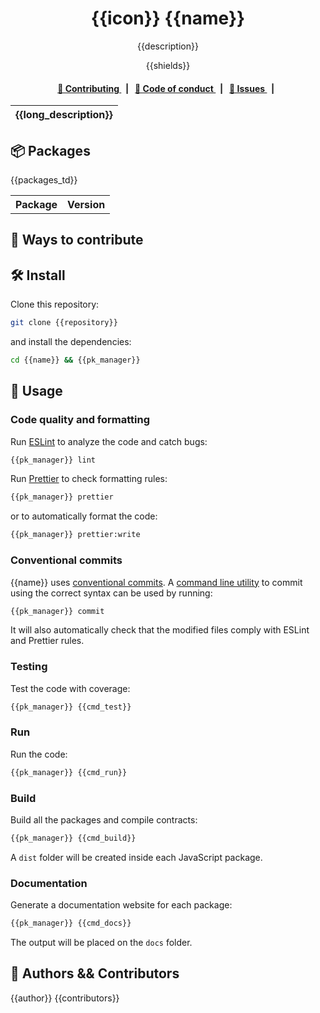 <p align="center">
    <h1 align="center">
        {{icon}} {{name}}
    </h1>
    <p align="center">{{description}}</p>
</p>

<p align="center">
    {{shields}}
</p>

<div align="center">
    <h4>
        <a href="{{repository}}">
            👥 Contributing
        </a>
        <span>&nbsp;&nbsp;|&nbsp;&nbsp;</span>
        <a href="{{repository}}">
            🤝 Code of conduct
        </a>
        <span>&nbsp;&nbsp;|&nbsp;&nbsp;</span>
        <a href="{{repository}}/issues">
            🔎 Issues
        </a>
        <span>&nbsp;&nbsp;|&nbsp;&nbsp;</span>
    </h4>
</div>

| {{long_description}} |
| ------------------ |

## 📦 Packages

<table>
    <th>Package</th>
    <th>Version</th>
    <tbody>
        {{packages_td}}
    <tbody>
</table>

## 👥 Ways to contribute

## 🛠 Install

Clone this repository:

```bash
git clone {{repository}}
```

and install the dependencies:

```bash
cd {{name}} && {{pk_manager}}
```

## 📜 Usage

### Code quality and formatting

Run [ESLint](https://eslint.org/) to analyze the code and catch bugs:

```bash
{{pk_manager}} lint
```

Run [Prettier](https://prettier.io/) to check formatting rules:

```bash
{{pk_manager}} prettier
```

or to automatically format the code:

```bash
{{pk_manager}} prettier:write
```

### Conventional commits

{{name}} uses [conventional commits](https://www.conventionalcommits.org/en/v1.0.0/). A [command line utility](https://github.com/commitizen/cz-cli) to commit using the correct syntax can be used by running:

```bash
{{pk_manager}} commit
```

It will also automatically check that the modified files comply with ESLint and Prettier rules.

### Testing

Test the code with coverage:

```bash
{{pk_manager}} {{cmd_test}}
```

### Run

Run the code:

```bash
{{pk_manager}} {{cmd_run}}
```

### Build

Build all the packages and compile contracts:

```bash
{{pk_manager}} {{cmd_build}}
```

A `dist` folder will be created inside each JavaScript package.

### Documentation

Generate a documentation website for each package:

```bash
{{pk_manager}} {{cmd_docs}}
```

The output will be placed on the `docs` folder.

## 👥 Authors && Contributors

{{author}}
{{contributors}}
